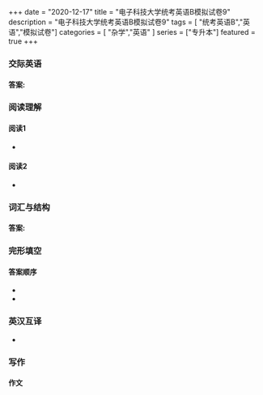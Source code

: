 +++
date = "2020-12-17"
title = "电子科技大学统考英语B模拟试卷9"
description = "电子科技大学统考英语B模拟试卷9"
tags = [ "统考英语B","英语","模拟试卷"]
categories = [
    "杂学","英语"
]
series = ["专升本"]
featured = true
+++

### 交际英语
#### 答案:
### 阅读理解
#### 阅读1
> 
* 
#### 阅读2
> 
*
### 词汇与结构
#### 答案:
### 完形填空
> 
#### 答案顺序
* 
* 
### 英汉互译
* 

### 写作 
> 
#### 作文

